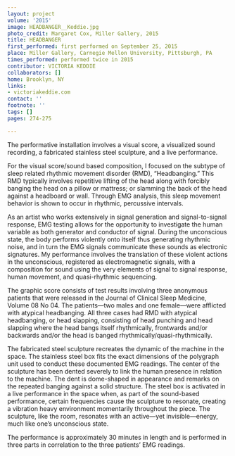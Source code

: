 ```yaml
---
layout: project
volume: '2015'
image: HEADBANGER__Keddie.jpg
photo_credit: Margaret Cox, Miller Gallery, 2015
title: HEADBANGER
first_performed: first performed on September 25, 2015
place: Miller Gallery, Carnegie Mellon University, Pittsburgh, PA
times_performed: performed twice in 2015
contributor: VICTORIA KEDDIE
collaborators: []
home: Brooklyn, NY
links:
- victoriakeddie.com
contact: ''
footnote: ''
tags: []
pages: 274-275

---
```


The performative installation involves a visual score, a visualized sound recording, a fabricated stainless steel sculpture, and a live performance.

For the visual score/sound based composition, I focused on the subtype of sleep related rhythmic movement disorder (RMD), “Headbanging.” This RMD typically involves repetitive lifting of the head along with forcibly banging the head on a pillow or mattress; or slamming the back of the head against a headboard or wall. Through EMG analysis, this sleep movement behavior is shown to occur in rhythmic, percussive intervals.

As an artist who works extensively in signal generation and signal-to-signal response, EMG testing allows for the opportunity to investigate the human variable as both generator and conductor of signal. During the unconscious state, the body performs violently onto itself thus generating rhythmic noise, and in turn the EMG signals communicate these sounds as electronic signatures. My performance involves the translation of these violent actions in the unconscious, registered as electromagnetic signals, with a composition for sound using the very elements of signal to signal response, human movement, and quasi-rhythmic sequencing.

The graphic score consists of test results involving three anonymous patients that were released in the Journal of Clinical Sleep Medicine, Volume 08 No 04. The patients—two males and one female—were afflicted with atypical headbanging. All three cases had RMD with atypical headbanging, or head slapping, consisting of head punching and head slapping where the head bangs itself rhythmically, frontwards and/or backwards and/or the head is banged rhythmically/quasi-rhythmically.

The fabricated steel sculpture recreates the dynamic of the machine in the space. The stainless steel box fits the exact dimensions of the polygraph unit used to conduct these documented EMG readings. The center of the sculpture has been dented severely to link the human presence in relation to the machine. The dent is dome-shaped in appearance and remarks on the repeated banging against a solid structure. The steel box is activated in a live performance in the space when, as part of the sound-based performance, certain frequencies cause the sculpture to resonate, creating a vibration heavy environment momentarily throughout the piece. The sculpture, like the room, resonates with an active—yet invisible—energy, much like one’s unconscious state.

The performance is approximately 30 minutes in length and is performed in three parts in correlation to the three patients’ EMG readings.
